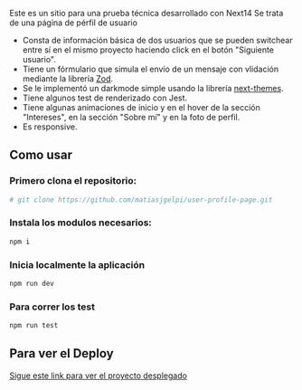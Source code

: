 Este es un sitio para una prueba técnica desarrollado con Next14
Se trata de una página de pérfil de usuario
 
- Consta de información básica de dos usuarios que se pueden switchear entre sí en el mismo proyecto haciendo click en el botón "Siguiente usuario".
- Tiene un fórmulario que simula el envío de un mensaje con vlidación mediante la librería [Zod](https://zod.dev/).
- Se le implementó un darkmode simple usando la librería [next-themes](https://www.npmjs.com/package/next-themes).
- Tiene algunos test de renderizado con Jest.
- Tiene algunas animaciones de inicio y en el hover de la sección "Intereses", en la sección "Sobre mí" y en la foto de perfil.
- Es responsive.

## Como usar

### Primero clona el repositorio:
```bash
# git clone https://github.com/matiasjgelpi/user-profile-page.git
```

### Instala los modulos necesarios:
```bash
npm i
```

### Inicia localmente la aplicación 
```bash
npm run dev
```

### Para correr los test
```bash
npm run test
```

## Para ver el Deploy 
[Sigue este link para ver el proyecto desplegado](https://user-profile-page-two.vercel.app/)

